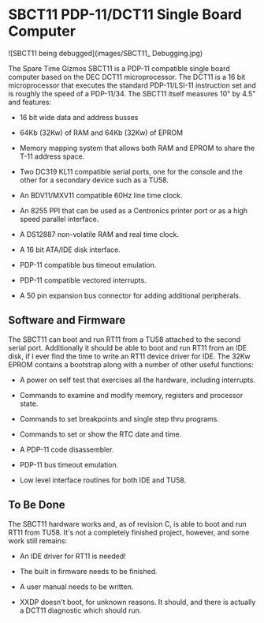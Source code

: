 # SBCT11 PDP-11/DCT11 Single Board Computer

![SBCT11 being debugged](images/SBCT11_ Debugging.jpg)

The Spare Time Gizmos SBCT11 is a PDP-11 compatible single board computer based on the DEC DCT11 microprocessor.  The DCT11 is a 16 bit microprocessor that executes the standard PDP-11/LSI-11 instruction set and is roughly the speed of a PDP-11/34.  The SBCT11 itself measures 10" by 4.5" and features:

* 16 bit wide data and address busses

* 64Kb (32Kw) of RAM and 64Kb (32Kw) of EPROM

* Memory mapping system that allows both RAM and EPROM to share the T-11 address space.

* Two DC319 KL11 compatible serial ports, one for the console and the other for a secondary device such as a TU58.

* An BDV11/MXV11 compatible 60Hz line time clock.

* An 8255 PPI that can be used as a Centronics printer port or as a high speed parallel interface.

* A DS12887 non-volatile RAM and real time clock.

* A 16 bit ATA/IDE disk interface.

* PDP-11 compatible bus timeout emulation.

* PDP-11 compatible vectored interrupts.

* A 50 pin expansion bus connector for adding additional peripherals.

## Software and Firmware

The SBCT11 can boot and run RT11 from a TU58 attached to the second serial port.  Additionally it should be able to boot and run RT11 from an IDE disk, if I ever find the time to write an RT11 device driver for IDE.  The 32Kw EPROM contains a bootstrap along with a number of other useful functions:

* A power on self test that exercises all the hardware, including interrupts.

* Commands to examine and modify memory, registers and processor state.

* Commands to set breakpoints and single step thru programs.

* Commands to set or show the RTC date and time.

* A PDP-11 code disassembler.

* PDP-11 bus timeout emulation.

* Low level interface routines for both IDE and TU58.

## To Be Done

The SBCT11 hardware works and, as of revision C, is able to boot and run RT11 from TU58.  It's not a completely finished project, however, and some work still remains:

* An IDE driver for RT11 is needed!

* The built in firmware needs to be finished.

* A user manual needs to be written.

* XXDP doesn't boot, for unknown reasons.  It should, and there is actually a DCT11 diagnostic which should run.

